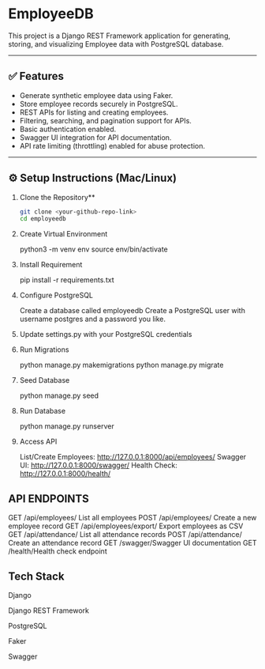 # EmployeeDB 

This project is a Django REST Framework application for generating, storing, and visualizing Employee data with PostgreSQL database.

---

## ✅ Features

- Generate synthetic employee data using Faker.
- Store employee records securely in PostgreSQL.
- REST APIs for listing and creating employees.
- Filtering, searching, and pagination support for APIs.
- Basic authentication enabled.
- Swagger UI integration for API documentation.
- API rate limiting (throttling) enabled for abuse protection.

---

## ⚙️ Setup Instructions (Mac/Linux)

1. Clone the Repository**
   ```bash
   git clone <your-github-repo-link>
   cd employeedb

2. Create Virtual Environment
    
    python3 -m venv env
    source env/bin/activate

3. Install Requirement
    
    pip install -r requirements.txt

4. Configure PostgreSQL

    Create a database called employeedb
    Create a PostgreSQL user with username postgres and a password you like.

5. Update settings.py with your PostgreSQL credentials

6. Run Migrations

    python manage.py makemigrations
    python manage.py migrate

7. Seed Database

    python manage.py seed

8. Run Database

    python manage.py runserver

9. Access API

    List/Create Employees: http://127.0.0.1:8000/api/employees/
    Swagger UI: http://127.0.0.1:8000/swagger/
    Health Check: http://127.0.0.1:8000/health/



## API ENDPOINTS

GET	/api/employees/	List all employees
POST /api/employees/ Create a new employee record
GET	/api/employees/export/ Export employees as CSV
GET	/api/attendance/ List all attendance records
POST /api/attendance/ Create an attendance record
GET	/swagger/Swagger UI documentation
GET	/health/Health check endpoint

## Tech Stack
Django

Django REST Framework

PostgreSQL

Faker

Swagger